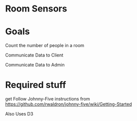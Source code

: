 # Room Sensors
Goals
=====
Count the number of people in a room

Communicate Data to Client

Communicate Data to Admin


Required stuff
==============

get Follow Johnny-Five instructions from https://github.com/rwaldron/johnny-five/wiki/Getting-Started

Also Uses D3